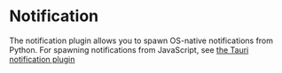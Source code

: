 # Notification

The notification plugin allows you to spawn OS-native notifications from Python. 
For spawning notifications from JavaScript, see [the Tauri notification plugin](https://v2.tauri.app/plugin/notification/)